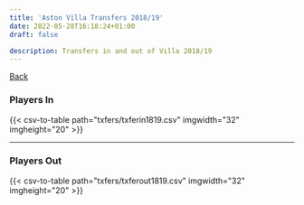 ```yaml
---
title: 'Aston Villa Transfers 2018/19'
date: 2022-05-28T16:18:24+01:00
draft: false

description: Transfers in and out of Villa 2018/19
---
```



[Back](/transfers/)

### Players In

{{< csv-to-table path="txfers/txferin1819.csv" imgwidth="32" imgheight="20" >}}

---

### Players Out

{{< csv-to-table path="txfers/txferout1819.csv" imgwidth="32" imgheight="20" >}}